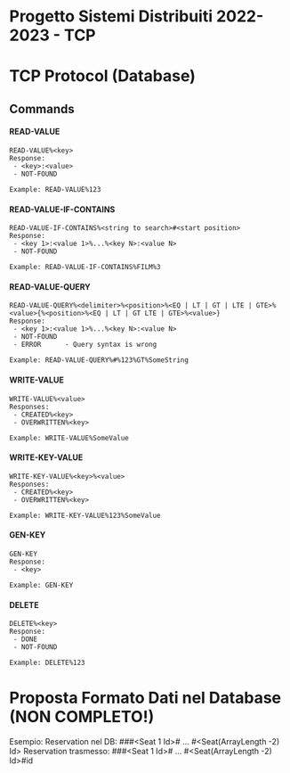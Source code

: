 # Progetto Sistemi Distribuiti 2022-2023 - TCP

# TCP Protocol (Database)
## Commands

#### READ-VALUE
	READ-VALUE%<key>
    Response:
     - <key>:<value>
     - NOT-FOUND
     
    Example: READ-VALUE%123



#### READ-VALUE-IF-CONTAINS
	READ-VALUE-IF-CONTAINS%<string to search>#<start position>
    Response:
     - <key 1>:<value 1>%...%<key N>:<value N>
     - NOT-FOUND

    Example: READ-VALUE-IF-CONTAINS%FILM%3



#### READ-VALUE-QUERY
	READ-VALUE-QUERY%<delimiter>%<position>%<EQ | LT | GT | LTE | GTE>%<value>{%<position>%<EQ | LT | GT LTE | GTE>%<value>}
    Response:
     - <key 1>:<value 1>%...%<key N>:<value N>
     - NOT-FOUND
     - ERROR      - Query syntax is wrong

    Example: READ-VALUE-QUERY%#%123%GT%SomeString



#### WRITE-VALUE
    WRITE-VALUE%<value>
	Responses: 
	 - CREATED%<key> 
	 - OVERWRITTEN%<key>
     
    Example: WRITE-VALUE%SomeValue



#### WRITE-KEY-VALUE
	WRITE-KEY-VALUE%<key>%<value>
	Responses: 
	 - CREATED%<key> 
	 - OVERWRITTEN%<key>
     
    Example: WRITE-KEY-VALUE%123%SomeValue



#### GEN-KEY
	GEN-KEY
    Response: 
     - <key>
     
    Example: GEN-KEY



#### DELETE
	DELETE%<key>
    Response: 
     - DONE
     - NOT-FOUND
     
    Example: DELETE%123
    
    
# Proposta Formato Dati nel Database (NON COMPLETO!)
Esempio:
Reservation nel DB: <ArrayLength>#<RES>#<Screening Id>#<Seat 1 Id># ... #<Seat(ArrayLength -2) Id>
Reservation trasmesso: <ArrayLength>#<RES>#<Screening Id>#<Seat 1 Id># ... #<Seat(ArrayLength -2) Id>#id

